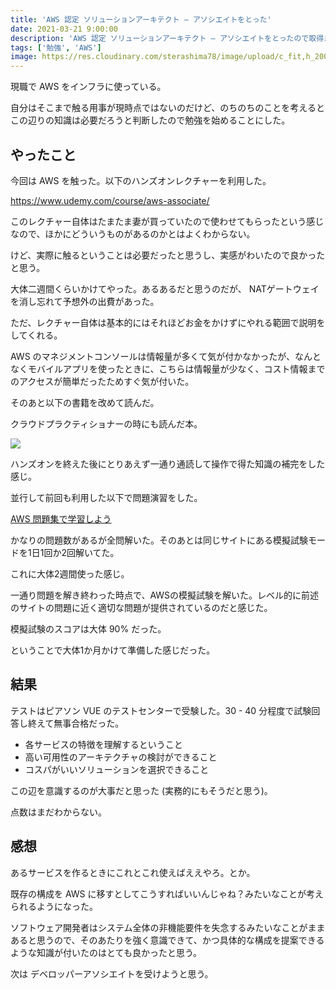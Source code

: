 ```yaml
---
title: 'AWS 認定 ソリューションアーキテクト – アソシエイトをとった'
date: 2021-03-21 9:00:00
description: 'AWS 認定 ソリューションアーキテクト – アソシエイトをとったので取得までにやったこと'
tags: ['勉強', 'AWS']
image: https://res.cloudinary.com/sterashima78/image/upload/c_fit,h_200,w_320,y_0/v1618632140/blog/AWS-SolArchitect-Associate-2020_gpgfqi
---
```


現職で AWS をインフラに使っている。

自分はそこまで触る用事が現時点ではないのだけど、のちのちのことを考えるとこの辺りの知識は必要だろうと判断したので勉強を始めることにした。

## やったこと

今回は AWS を触った。以下のハンズオンレクチャーを利用した。

https://www.udemy.com/course/aws-associate/

このレクチャー自体はたまたま妻が買っていたので使わせてもらったという感じなので、ほかにどういうものがあるのかとはよくわからない。

けど、実際に触るということは必要だったと思うし、実感がわいたので良かったと思う。

大体二週間くらいかけてやった。あるあるだと思うのだが、 NATゲートウェイを消し忘れて予想外の出費があった。

ただ、レクチャー自体は基本的にはそれほどお金をかけずにやれる範囲で説明をしてくれる。

AWS のマネジメントコンソールは情報量が多くて気が付かなかったが、なんとなくモバイルアプリを使ったときに、こちらは情報量が少なく、コスト情報までのアクセスが簡単だったためすぐ気が付いた。

そのあと以下の書籍を改めて読んだ。

クラウドプラクティショナーの時にも読んだ本。

<a href="https://www.amazon.co.jp/AWS%E8%AA%8D%E5%AE%9A%E8%B3%87%E6%A0%BC%E8%A9%A6%E9%A8%93%E3%83%86%E3%82%AD%E3%82%B9%E3%83%88-AWS%E8%AA%8D%E5%AE%9A%E3%82%BD%E3%83%AA%E3%83%A5%E3%83%BC%E3%82%B7%E3%83%A7%E3%83%B3%E3%82%A2%E3%83%BC%E3%82%AD%E3%83%86%E3%82%AF%E3%83%88-%E3%82%A2%E3%82%BD%E3%82%B7%E3%82%A8%E3%82%A4%E3%83%88-%E6%94%B9%E8%A8%82%E7%AC%AC2%E7%89%88-NRI%E3%83%8D%E3%83%83%E3%83%88%E3%82%B3%E3%83%A0%E6%A0%AA%E5%BC%8F%E4%BC%9A%E7%A4%BE/dp/4815607389?__mk_ja_JP=%E3%82%AB%E3%82%BF%E3%82%AB%E3%83%8A&dchild=1&keywords=AWS&qid=1616283629&sr=8-8&linkCode=li3&tag=yarishin-22&linkId=d1d446e0f577a34dbb8b575b3e324d71&language=ja_JP&ref_=as_li_ss_il" target="_blank"><img border="0" src="//ws-fe.amazon-adsystem.com/widgets/q?_encoding=UTF8&ASIN=4815607389&Format=_SL250_&ID=AsinImage&MarketPlace=JP&ServiceVersion=20070822&WS=1&tag=yarishin-22&language=ja_JP" ></a><img src="https://ir-jp.amazon-adsystem.com/e/ir?t=yarishin-22&language=ja_JP&l=li3&o=9&a=4815607389" width="1" height="1" border="0" alt="" style="border:none !important; margin:0px !important;" />

ハンズオンを終えた後にとりあえず一通り通読して操作で得た知識の補完をした感じ。

並行して前回も利用した以下で問題演習をした。

[AWS 問題集で学習しよう](https://aws.koiwaclub.com/)

かなりの問題数があるが全問解いた。そのあとは同じサイトにある模擬試験モードを1日1回か2回解いてた。 

これに大体2週間使った感じ。

一通り問題を解き終わった時点で、AWSの模擬試験を解いた。レベル的に前述のサイトの問題に近く適切な問題が提供されているのだと感じた。

模擬試験のスコアは大体 90% だった。

ということで大体1か月かけて準備した感じだった。

## 結果

テストはピアソン VUE のテストセンターで受験した。30 - 40 分程度で試験回答し終えて無事合格だった。

- 各サービスの特徴を理解するということ
- 高い可用性のアーキテクチャの検討ができること
- コスパがいいソリューションを選択できること

この辺を意識するのが大事だと思った (実務的にもそうだと思う)。

点数はまだわからない。

## 感想

あるサービスを作るときにこれとこれ使えばええやろ。とか。

既存の構成を AWS に移すとしてこうすればいいんじゃね？みたいなことが考えられるようになった。

ソフトウェア開発者はシステム全体の非機能要件を失念するみたいなことがままあると思うので、そのあたりを強く意識できて、かつ具体的な構成を提案できるような知識が付いたのはとても良かったと思う。

次は デベロッパーアソシエイトを受けようと思う。